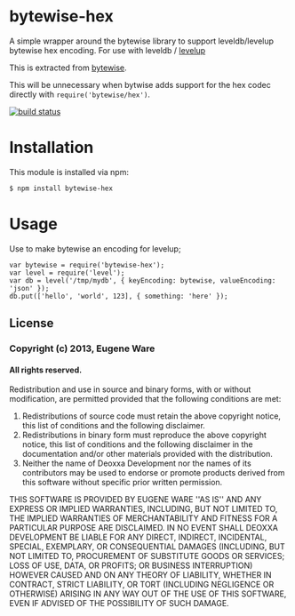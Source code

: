 # bytewise-hex

A simple wrapper around the bytewise library to support leveldb/levelup bytewise hex encoding.
For use with leveldb / [levelup](https://github.com/rvagg/node-levelup)

This is extracted from [bytewise](https://github.com/deanlandolt/bytewise/blob/master/hex.js).

This will be unnecessary when bytwise adds support for the hex codec directly
with `require('bytewise/hex')`.

[![build status](https://secure.travis-ci.org/eugeneware/bytewise-hex.png)](http://travis-ci.org/eugeneware/bytewise-hex)

# Installation

This module is installed via npm:

``` bash
$ npm install bytewise-hex
```

# Usage

Use to make bytewise an encoding for levelup;

```
var bytewise = require('bytewise-hex');
var level = require('level');
var db = level('/tmp/mydb', { keyEncoding: bytewise, valueEncoding: 'json' });
db.put(['hello', 'world', 123], { something: 'here' });
```

## License

### Copyright (c) 2013, Eugene Ware
#### All rights reserved.
  
Redistribution and use in source and binary forms, with or without
modification, are permitted provided that the following conditions are met:  
1. Redistributions of source code must retain the above copyright
   notice, this list of conditions and the following disclaimer.  
2. Redistributions in binary form must reproduce the above copyright
   notice, this list of conditions and the following disclaimer in the
   documentation and/or other materials provided with the distribution.  
3. Neither the name of Deoxxa Development nor the names of its contributors
   may be used to endorse or promote products derived from this software
   without specific prior written permission.  
  
THIS SOFTWARE IS PROVIDED BY EUGENE WARE ''AS IS'' AND ANY
EXPRESS OR IMPLIED WARRANTIES, INCLUDING, BUT NOT LIMITED TO, THE IMPLIED
WARRANTIES OF MERCHANTABILITY AND FITNESS FOR A PARTICULAR PURPOSE ARE
DISCLAIMED. IN NO EVENT SHALL DEOXXA DEVELOPMENT BE LIABLE FOR ANY
DIRECT, INDIRECT, INCIDENTAL, SPECIAL, EXEMPLARY, OR CONSEQUENTIAL DAMAGES
(INCLUDING, BUT NOT LIMITED TO, PROCUREMENT OF SUBSTITUTE GOODS OR SERVICES;
LOSS OF USE, DATA, OR PROFITS; OR BUSINESS INTERRUPTION) HOWEVER CAUSED AND
ON ANY THEORY OF LIABILITY, WHETHER IN CONTRACT, STRICT LIABILITY, OR TORT
(INCLUDING NEGLIGENCE OR OTHERWISE) ARISING IN ANY WAY OUT OF THE USE OF THIS
SOFTWARE, EVEN IF ADVISED OF THE POSSIBILITY OF SUCH DAMAGE.

